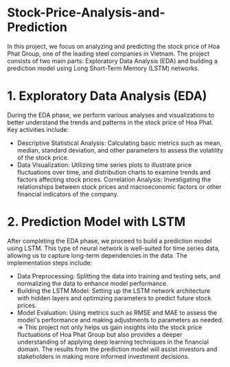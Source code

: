 # Stock-Price-Analysis-and-Prediction
In this project, we focus on analyzing and predicting the stock price of Hoa Phat Group, one of the leading steel companies in Vietnam. The project consists of two main parts: Exploratory Data Analysis (EDA) and building a prediction model using Long Short-Term Memory (LSTM) networks.

# 1. Exploratory Data Analysis (EDA)
During the EDA phase, we perform various analyses and visualizations to better understand the trends and patterns in the stock price of Hoa Phat. Key activities include:

- Descriptive Statistical Analysis: Calculating basic metrics such as mean, median, standard deviation, and other parameters to assess the volatility of the stock price.
- Data Visualization: Utilizing time series plots to illustrate price fluctuations over time, and distribution charts to examine trends and factors affecting stock prices.
Correlation Analysis: Investigating the relationships between stock prices and macroeconomic factors or other financial indicators of the company.
# 2. Prediction Model with LSTM
After completing the EDA phase, we proceed to build a prediction model using LSTM. This type of neural network is well-suited for time series data, allowing us to capture long-term dependencies in the data. The implementation steps include:

- Data Preprocessing: Splitting the data into training and testing sets, and normalizing the data to enhance model performance.
- Building the LSTM Model: Setting up the LSTM network architecture with hidden layers and optimizing parameters to predict future stock prices.
- Model Evaluation: Using metrics such as RMSE and MAE to assess the model's performance and making adjustments to parameters as needed.
=> This project not only helps us gain insights into the stock price fluctuations of Hoa Phat Group but also provides a deeper understanding of applying deep learning techniques in the financial domain. The results from the prediction model will assist investors and stakeholders in making more informed investment decisions.
